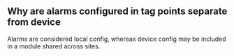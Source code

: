 ## Why are alarms configured in tag points separate from device

Alarms are considered local config, whereas device config may be included in a module shared across sites.